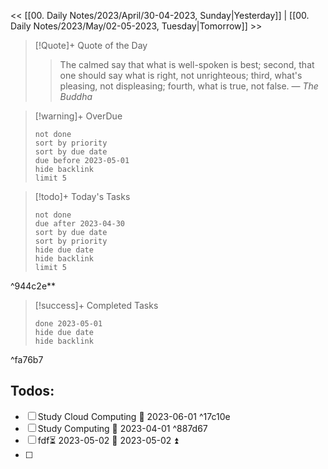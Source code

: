 << [[00. Daily Notes/2023/April/30-04-2023, Sunday|Yesterday]] | [[00. Daily Notes/2023/May/02-05-2023, Tuesday|Tomorrow]] >>

> [!Quote]+ Quote of the Day  
> > The calmed say that what is well-spoken is best; second, that one should say what is right, not unrighteous; third, what's pleasing, not displeasing; fourth, what is true, not false.
> — <cite>The Buddha</cite>

> [!warning]+ OverDue  
> ```tasks  
> not done  
> sort by priority 
> sort by due date  
> due before 2023-05-01  
> hide backlink  
> limit 5  
> ```

> [!todo]+ Today's Tasks  
> ```tasks  
> not done  
> due after 2023-04-30  
> sort by due date   
> sort by priority 
> hide due date  
> hide backlink  
> limit 5  
> ```

^944c2e**

> [!success]+ Completed Tasks  
> ```tasks  
> done 2023-05-01  
> hide due date  
> hide backlink

^fa76b7

## Todos:
- [ ] Study Cloud Computing 📅 2023-06-01 ^17c10e
- [ ] Study Computing 📅 2023-04-01 ^887d67
- [ ] fdf⏳ 2023-05-02 📅 2023-05-02 ⏫ 
- [ ] 